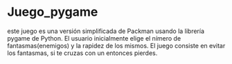 # Juego_pygame
este juego es una versión simplificada de Packman usando la librería pygame de Python. El usuario inicialmente elige el nímero de fantasmas(enemigos) y la rapidez de los mismos. El juego consiste en evitar los fantasmas, si te cruzas con un entonces pierdes. 
